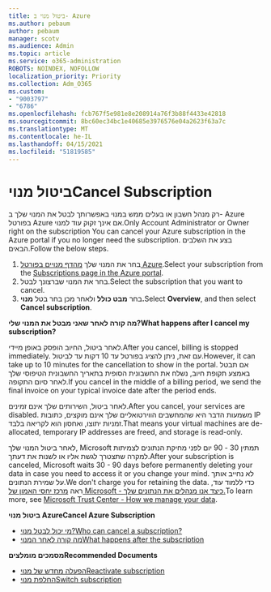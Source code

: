 ```yaml
---
title: ביטול מנוי ב- Azure
ms.author: pebaum
author: pebaum
manager: scotv
ms.audience: Admin
ms.topic: article
ms.service: o365-administration
ROBOTS: NOINDEX, NOFOLLOW
localization_priority: Priority
ms.collection: Adm_O365
ms.custom:
- "9003797"
- "6786"
ms.openlocfilehash: fcb767f5e981e8e208914a76f3b88f4433e42818
ms.sourcegitcommit: 8bc60ec34bc1e40685e3976576e04a2623f63a7c
ms.translationtype: MT
ms.contentlocale: he-IL
ms.lasthandoff: 04/15/2021
ms.locfileid: "51819585"
---
```

# <a name="cancel-subscription"></a><span data-ttu-id="fb577-102">ביטול מנוי</span><span class="sxs-lookup"><span data-stu-id="fb577-102">Cancel Subscription</span></span>

<span data-ttu-id="fb577-103">רק מנהל חשבון או בעלים ממש במנוי באפשרותך לבטל את המנוי שלך ב- Azure בפורטל Azure אם אינך זקוק עוד למנוי.</span><span class="sxs-lookup"><span data-stu-id="fb577-103">Only Account Administrator or Owner right on the subscription You can cancel your Azure subscription in the Azure portal if you no longer need the subscription.</span></span> <span data-ttu-id="fb577-104">בצע את השלבים הבאים.</span><span class="sxs-lookup"><span data-stu-id="fb577-104">Follow the below steps.</span></span>

1. <span data-ttu-id="fb577-105">בחר את המנוי שלך [מהדף מנויים בפורטל Azure](https://portal.azure.com/#blade/Microsoft_Azure_Billing/SubscriptionsBlade).</span><span class="sxs-lookup"><span data-stu-id="fb577-105">Select your subscription from the [Subscriptions page in the Azure portal](https://portal.azure.com/#blade/Microsoft_Azure_Billing/SubscriptionsBlade).</span></span>
2. <span data-ttu-id="fb577-106">בחר את המנוי שברצונך לבטל.</span><span class="sxs-lookup"><span data-stu-id="fb577-106">Select the subscription that you want to cancel.</span></span>
3. <span data-ttu-id="fb577-107">בחר **מבט כולל** ולאחר מכן בחר בטל **מנוי.**</span><span class="sxs-lookup"><span data-stu-id="fb577-107">Select **Overview**, and then select **Cancel subscription**.</span></span>

<span data-ttu-id="fb577-108">**מה קורה לאחר שאני מבטל את המנוי שלי?**</span><span class="sxs-lookup"><span data-stu-id="fb577-108">**What happens after I cancel my subscription?**</span></span>

<span data-ttu-id="fb577-109">לאחר ביטול, החיוב הופסק באופן מיידי.</span><span class="sxs-lookup"><span data-stu-id="fb577-109">After you cancel, billing is stopped immediately.</span></span> <span data-ttu-id="fb577-110">עם זאת, ניתן להציג בפורטל עד 10 דקות עד לביטול.</span><span class="sxs-lookup"><span data-stu-id="fb577-110">However, it can take up to 10 minutes for the cancellation to show in the portal.</span></span> <span data-ttu-id="fb577-111">אם תבטל באמצע תקופת חיוב, נשלח את החשבונית הסופית בתאריך החשבונית הטיפוסי שלך לאחר סיום התקופה.</span><span class="sxs-lookup"><span data-stu-id="fb577-111">If you cancel in the middle of a billing period, we send the final invoice on your typical invoice date after the period ends.</span></span>

<span data-ttu-id="fb577-112">לאחר ביטול, השירותים שלך אינם זמינים.</span><span class="sxs-lookup"><span data-stu-id="fb577-112">After you cancel, your services are disabled.</span></span> <span data-ttu-id="fb577-113">משמעות הדבר היא שהמחשבים הווירטואליים שלך אינם מוקצים, כתובות IP זמניות יתוצו, ואחסון הוא לקריאה בלבד.</span><span class="sxs-lookup"><span data-stu-id="fb577-113">That means your virtual machines are de-allocated, temporary IP addresses are freed, and storage is read-only.</span></span>

<span data-ttu-id="fb577-114">לאחר ביטול המנוי שלך, Microsoft תמתין 30 - 90 יום לפני מחיקת הנתונים לצמיתות למקרה שתצטרך לגשת אליו או לשנות את דעתך.</span><span class="sxs-lookup"><span data-stu-id="fb577-114">After your subscription is canceled, Microsoft waits 30 - 90 days before permanently deleting your data in case you need to access it or you change your mind.</span></span> <span data-ttu-id="fb577-115">לא נחייב אותך על שמירת הנתונים.</span><span class="sxs-lookup"><span data-stu-id="fb577-115">We don't charge you for retaining the data.</span></span> <span data-ttu-id="fb577-116">כדי ללמוד עוד, ראה [מרכז יחסי האמון של Microsoft - כיצד אנו מנהלים את הנתונים שלך.](https://go.microsoft.com/fwLink/p/?LinkID=822930&clcid=0x409)</span><span class="sxs-lookup"><span data-stu-id="fb577-116">To learn more, see [Microsoft Trust Center - How we manage your data](https://go.microsoft.com/fwLink/p/?LinkID=822930&clcid=0x409).</span></span>

<span data-ttu-id="fb577-117">**ביטול מנוי Azure**</span><span class="sxs-lookup"><span data-stu-id="fb577-117">**Cancel Azure Subscription**</span></span>

- [<span data-ttu-id="fb577-118">מי יכול לבטל מנוי?</span><span class="sxs-lookup"><span data-stu-id="fb577-118">Who can cancel a subscription?</span></span>](https://docs.microsoft.com/azure/billing/billing-how-to-cancel-azure-subscription?WT.mc_id=Portal-Microsoft_Azure_Support#who-can-cancel-a-subscription)
- [<span data-ttu-id="fb577-119">מה קורה לאחר המנוי</span><span class="sxs-lookup"><span data-stu-id="fb577-119">What happens after the subscription</span></span>](https://docs.microsoft.com/azure/billing/billing-how-to-cancel-azure-subscription?WT.mc_id=Portal-Microsoft_Azure_Support#what-happens-after-i-cancel-my-subscription)

<span data-ttu-id="fb577-120">**מסמכים מומלצים**</span><span class="sxs-lookup"><span data-stu-id="fb577-120">**Recommended Documents**</span></span>

- [<span data-ttu-id="fb577-121">הפעלה מחדש של מנוי</span><span class="sxs-lookup"><span data-stu-id="fb577-121">Reactivate subscription</span></span>](https://docs.microsoft.com/azure/billing/billing-how-to-cancel-azure-subscription?WT.mc_id=Portal-Microsoft_Azure_Support#reactivate-subscription)
- [<span data-ttu-id="fb577-122">החלפת מנוי</span><span class="sxs-lookup"><span data-stu-id="fb577-122">Switch subscription</span></span>](https://docs.microsoft.com/azure/billing/billing-how-to-switch-azure-offer?WT.mc_id=Portal-Microsoft_Azure_Support)